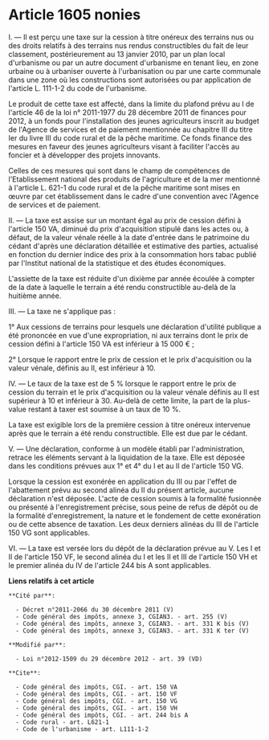 # Article 1605 nonies

I. ― Il est perçu une taxe sur la cession à titre onéreux des terrains nus ou des droits relatifs à des terrains nus rendus
constructibles du fait de leur classement, postérieurement au 13 janvier 2010, par un plan local d'urbanisme ou par un autre
document d'urbanisme en tenant lieu, en zone urbaine ou à urbaniser ouverte à l'urbanisation ou par une carte communale dans
une zone où les constructions sont autorisées ou par application de l'article L. 111-1-2 du code de l'urbanisme. 

Le produit de cette taxe est affecté, dans la limite du plafond prévu au I de l'article 46 de la loi n° 2011-1977 du 28
décembre 2011 de finances pour 2012, à un fonds pour l'installation des jeunes agriculteurs inscrit au budget de l'Agence de
services et de paiement mentionnée au chapitre III du titre Ier du livre III du code rural et de la pêche maritime. Ce fonds
finance des mesures en faveur des jeunes agriculteurs visant à faciliter l'accès au foncier et à développer des projets
innovants. 

Celles de ces mesures qui sont dans le champ de compétences de l'Etablissement national des produits de l'agriculture et de
la mer mentionné à l'article L. 621-1 du code rural et de la pêche maritime sont mises en œuvre par cet établissement dans le
cadre d'une convention avec l'Agence de services et de paiement. 

II. ― La taxe est assise sur un montant égal au prix de cession défini à l'article 150 VA, diminué du prix d'acquisition
stipulé dans les actes ou, à défaut, de la valeur vénale réelle à la date d'entrée dans le patrimoine du cédant d'après une
déclaration détaillée et estimative des parties, actualisé en fonction du dernier indice des prix à la consommation hors
tabac publié par l'Institut national de la statistique et des études économiques.

L'assiette de la taxe est réduite d'un dixième par année écoulée à compter de la date à laquelle le terrain a été rendu
constructible au-delà de la huitième année. 

III. ― La taxe ne s'applique pas : 

1° Aux cessions de terrains pour lesquels une déclaration d'utilité publique a été prononcée en vue d'une expropriation, ni
aux terrains dont le prix de cession défini à l'article 150 VA est inférieur à 15 000 € ; 

2° Lorsque le rapport entre le prix de cession et le prix d'acquisition ou la valeur vénale, définis au II, est inférieur à
10. 

IV. ― Le taux de la taxe est de 5 % lorsque le rapport entre le prix de cession du terrain et le prix d'acquisition ou la
valeur vénale définis au II est supérieur à 10 et inférieur à 30. Au-delà de cette limite, la part de la plus-value restant à
taxer est soumise à un taux de 10 %. 

La taxe est exigible lors de la première cession à titre onéreux intervenue après que le terrain a été rendu constructible.
Elle est due par le cédant.

V. ― Une déclaration, conforme à un modèle établi par l'administration, retrace les éléments servant à la liquidation de la
taxe. Elle est déposée dans les conditions prévues aux 1° et 4° du I et au II de l'article 150 VG. 

Lorsque la cession est exonérée en application du III ou par l'effet de l'abattement prévu au second alinéa du II du présent
article, aucune déclaration n'est déposée. L'acte de cession soumis à la formalité fusionnée ou présenté à l'enregistrement
précise, sous peine de refus de dépôt ou de la formalité d'enregistrement, la nature et le fondement de cette exonération ou
de cette absence de taxation. Les deux derniers alinéas du III de l'article 150 VG sont applicables. 

VI. ― La taxe est versée lors du dépôt de la déclaration prévue au V. Les I et II de l'article 150 VF, le second alinéa du I
et les II et III de l'article 150 VH et le premier alinéa du IV de l'article 244 bis A sont applicables.

**Liens relatifs à cet article**

	**Cité par**:

	  - Décret n°2011-2066 du 30 décembre 2011 (V)
	  - Code général des impôts, annexe 3, CGIAN3. - art. 255 (V)
	  - Code général des impôts, annexe 3, CGIAN3. - art. 331 K bis (V)
	  - Code général des impôts, annexe 3, CGIAN3. - art. 331 K ter (V)

	**Modifié par**:

	  - Loi n°2012-1509 du 29 décembre 2012 - art. 39 (VD)

	**Cite**:

	  - Code général des impôts, CGI. - art. 150 VA
	  - Code général des impôts, CGI. - art. 150 VF
	  - Code général des impôts, CGI. - art. 150 VG
	  - Code général des impôts, CGI. - art. 150 VH
	  - Code général des impôts, CGI. - art. 244 bis A
	  - Code rural - art. L621-1
	  - Code de l'urbanisme - art. L111-1-2
